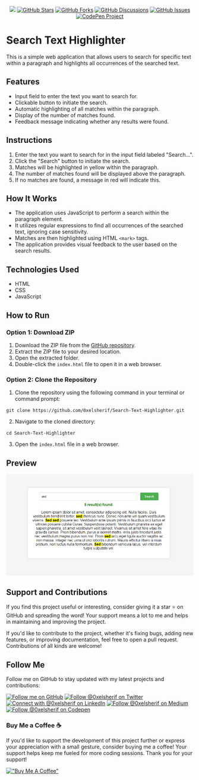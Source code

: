 <p align="center">
<a href="https://github.com/0xelsherif/Search-Text-Highlighter"><img src="https://img.shields.io/github/repo-size/0xelsherif/Search-Text-Highlighter?style=social&logo=github"></a>
<a href="https://github.com/0xelsherif/Search-Text-Highlighter"><img src="https://img.shields.io/github/stars/0xelsherif/Search-Text-Highlighter.svg?style=social&label=Star" alt="GitHub Stars"></a>
<a href="https://github.com/0xelsherif/Search-Text-Highlighter"><img src="https://img.shields.io/github/forks/0xelsherif/Search-Text-Highlighter.svg?style=social&label=Fork" alt="GitHub Forks"></a>
<a href="https://github.com/0xelsherif/Search-Text-Highlighter/discussions"><img src="https://img.shields.io/github/discussions/0xelsherif/Search-Text-Highlighter?style=social&logo=github" alt="GitHub Discussions"></a>
<a href="https://github.com/0xelsherif/Search-Text-Highlighter/issues"><img src="https://img.shields.io/github/issues/0xelsherif/Search-Text-Highlighter?style=social&logo=github" alt="GitHub Issues"></a>
<a href="https://codepen.io/0xelsherif/full/ZEZJOLP" target="_blank"><img src="https://img.shields.io/badge/CodePen-Project-blue?logo=codepen" alt="CodePen Project"></a>
<!-- <a href="https://0xelsherif.medium.com/mastering-text-analysis-with-javascript-a-step-by-step-guide-f9914fb5b5f1" target="_blank"><img src="https://img.shields.io/badge/Medium-Publication-green?logo=medium" alt="Medium Publication"></a> -->
</p>


# Search Text Highlighter

This is a simple web application that allows users to search for specific text within a paragraph and highlights all occurrences of the searched text.

## Features

- Input field to enter the text you want to search for.
- Clickable button to initiate the search.
- Automatic highlighting of all matches within the paragraph.
- Display of the number of matches found.
- Feedback message indicating whether any results were found.

## Instructions

1. Enter the text you want to search for in the input field labeled "Search...".
2. Click the "Search" button to initiate the search.
3. Matches will be highlighted in yellow within the paragraph.
4. The number of matches found will be displayed above the paragraph.
5. If no matches are found, a message in red will indicate this.

## How It Works

- The application uses JavaScript to perform a search within the paragraph element.
- It utilizes regular expressions to find all occurrences of the searched text, ignoring case sensitivity.
- Matches are then highlighted using HTML `<mark>` tags.
- The application provides visual feedback to the user based on the search results.

## Technologies Used

- HTML
- CSS
- JavaScript

## How to Run

### Option 1: Download ZIP

1. Download the ZIP file from the [GitHub repository](https://github.com/0xelsherif/Search-Text-Highlighter).
2. Extract the ZIP file to your desired location.
3. Open the extracted folder.
4. Double-click the `index.html` file to open it in a web browser.

### Option 2: Clone the Repository

1. Clone the repository using the following command in your terminal or command prompt:
``` 
git clone https://github.com/0xelsherif/Search-Text-Highlighter.git 
```
2. Navigate to the cloned directory:
``` 
cd Search-Text-Highlighter
```
3. Open the `index.html` file in a web browser.

## Preview

![URL Search Text Highlighter](preview.png)

## Support and Contributions

If you find this project useful or interesting, consider giving it a star ⭐ on GitHub and spreading the word! Your support means a lot to me and helps in maintaining and improving the project.

If you'd like to contribute to the project, whether it's fixing bugs, adding new features, or improving documentation, feel free to open a pull request. Contributions of all kinds are welcome!

## Follow Me

Follow me on GitHub to stay updated with my latest projects and contributions:

[![Follow me on GitHub](https://img.shields.io/github/followers/0xelsherif?label=Follow&style=social)](https://github.com/0xelsherif)
<a href="https://twitter.com/intent/follow?screen_name=0xelsherif"><img alt="Follow @0xelsherif on Twitter" src="https://img.shields.io/twitter/follow/0xelsherif"></a>
[![Connect with @0xelsherif on LinkedIn](https://img.shields.io/badge/LinkedIn--blue?style=social&logo=linkedin)](https://www.linkedin.com/in/0xelsherif)
[![Follow @0xelsherif on Medium](https://img.shields.io/badge/Medium--black?style=social&logo=medium)](https://medium.com/@0xelsherif)
[![Follow @0xelsherif on Codepen](https://img.shields.io/badge/Codepen--black?style=social&logo=codepen)](https://codepen.io/0xelsherif)

### Buy Me a Coffee ☕

If you'd like to support the development of this project further or express your appreciation with a small gesture, consider buying me a coffee! Your support helps keep me fueled for more coding sessions. Thank you for your support! 

[!["Buy Me A Coffee"](https://www.buymeacoffee.com/assets/img/custom_images/orange_img.png)](https://www.buymeacoffee.com/0xelsherif)
